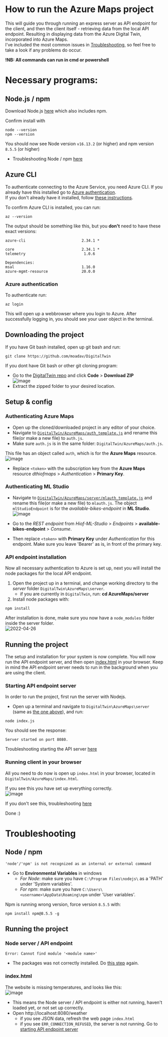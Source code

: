 # How to run the Azure Maps project

This will guide you through running an express server as API endpoint for the client, and then the client itself - retrieving data from the local API endpoint. Resulting in displaying data from the Azure Digital Twin, incorporated into Azure Maps.  
I've included the most common issues in [Troubleshooting](#troubleshooting), so feel free to take a look if any problems do occur.

**!NB: All commands can run in cmd or powershell**

# Necessary programs:

## Node.js / npm

Download Node.js [here](https://nodejs.org/en/) which also includes npm.

Confirm install with

```
node --version
npm --version
```

You should now see Node version `v16.13.2` (or higher) and npm version `8.5.5` (or higher)

- Troubleshooting Node / npm [here](#node--npm)

## Azure CLI

To authenticate connecting to the Azure Service, you need Azure CLI. If you already have this installed go to [Azure authentication](#azure-authentication).  
If you don't already have it installed, follow [these instructions](https://docs.microsoft.com/en-us/cli/azure/install-azure-cli).

To confirm Azure CLI is installed, you can run:

```
az --version
```

The output should be something like this, but you **don't** need to have these exact versions:

```
azure-cli                         2.34.1 *

core                              2.34.1 *
telemetry                          1.0.6

Dependencies:
msal                              1.16.0
azure-mgmt-resource               20.0.0
```

### Azure authentication

To authenticate run:

```
az login
```

This will open up a webbrowser where you login to Azure. After successfully logging in, you should see your user object in the terminal.

## Downloading the project

If you have Git bash installed, open up git bash and run:

```
git clone https://github.com/moadav/DigitalTwin
```

If you dont have Git bash or other git cloning program:

- Go to the [DigitalTwin repo](https://github.com/moadav/DigitalTwin) and click **Code** > **Download ZIP**  
  ![image](https://user-images.githubusercontent.com/4765250/165159498-abefbe52-9d00-441b-a762-3d962277d463.png)
- Extract the zipped folder to your desired location.

## Setup & config

### Authenticating Azure Maps

- Open up the cloned/downloaded project in any editor of your choice.
- Navigate to [`DigitalTwin/AzureMaps/auth_template.js`](auth_template.js) and rename this file(or make a new file) to `auth.js`.
- Make sure `auth.js` is in the same folder: `DigitalTwin/AzureMaps/auth.js`.

This file has an object called `auth`, which is for the **Azure Maps** resource.  
![image](https://user-images.githubusercontent.com/4765250/165597885-0c6521ac-160c-4a1e-b177-a6504362696e.png)

- Replace `<token>` with the subscription key from the **Azure Maps** resource _dthiofmaps_ > _Authentication_ > **Primary Key**.

### Authenticating ML Studio

- Navigate to [`DigitalTwin/AzureMaps/server/mlauth_template.js`](server/mlauth_template.js) and rename this file(or make a new file) to `mlauth.js`. The object `mlStudioEndpoint` is for the _available-bikes-endpoint_ in **ML Studio**.  
  ![image](https://user-images.githubusercontent.com/4765250/165611904-c54972f1-825e-40f7-8b5f-80363311c1e6.png)

- Go to the _REST endpoint_ from _Hiof-ML-Studio_ > _Endpoints_ > **available-bikes-endpoint** > _Consume_.
- Then replace `<token>` with **Primary Key** under _Authentication_ for this endpoint. Make sure you leave 'Bearer' as is, in front of the primary key.

### API endpoint installation

Now all necessary authentication to Azure is set up, next you will install the node packages for the local API endpoint.

1. Open the project up in a terminal, and change working directory to the _server_ folder `DigitalTwin\AzureMaps\server`.
   - if you are currently in `DigitalTwin`, run: **cd AzureMaps/server**
2. Install node packages with:

```
npm install
```

After installation is done, make sure you now have a `node_modules` folder inside the server folder.  
![2022-04-26](https://user-images.githubusercontent.com/4765250/165314712-2b46c92a-3b20-4a0c-976f-7b032bff0801.png)

## Running the project

The setup and installation for your system is now complete. You will now run the API endpoint server, and then open [index.html](index.html) in your browser. Keep in mind the API endpoint server needs to run in the background when you are using the client.

### Starting API endpoint server

In order to run the project, first run the server with Nodejs. 
 - Open up a terminal and navigate to `DigitalTwin\AzureMaps\server` (same as [the one above](#api-endpoint-installation)), and run:

```
node index.js
```

You should see the response:

```
Server started on port 8080.
```

Troubleshooting starting the API server [here](#node-server--api-endpoint)

### Running client in your browser

All you need to do now is open up `index.html` in your browser, located in `DigitalTwin/AzureMaps/index.html`.

If you see this you have set up everything correctly.  
![image](https://user-images.githubusercontent.com/4765250/165337381-0eae4d4f-338e-4b25-ac0d-6143e5025065.png)

If you don't see this, troubleshooting [here](#indexhtml)

Done :)

# Troubleshooting

## Node / npm

```
'node'/'npm' is not recognized as an internal or external command
```

- Go to **Environmental Variables** in windows
  - _For Node_: make sure you have `C:\Program Files\nodejs\` as a 'PATH' under 'System variables'.
  - _For npm_: make sure you have `C:\Users\<username>\AppData\Roaming\npm` under 'User variables'.

Npm is running wrong version, force version `8.5.5` with:

```
npm install npm@8.5.5 -g
```

## Running the project

### Node server / API endpoint

`Error: Cannot find module '<module name>'`

- The packages was not correctly installed. Do [this step](#api-endpoint-installation) again.

### index.html

The website is missing temperatures, and looks like this:  
![image](https://user-images.githubusercontent.com/4765250/165340174-b2a35995-2d59-45ad-ba03-692ad800d1ad.png)

- This means the Node server / API endpoint is either not running, haven't loaded yet, or not set up correctly.
- Open http://localhost:8080/weather
  - if you see JSON data, refresh the web page `index.html`
  - if you see `ERR_CONNECTION_REFUSED`, the server is not running. Go to [starting API endpoint server](#starting-api-endpoint-server)
